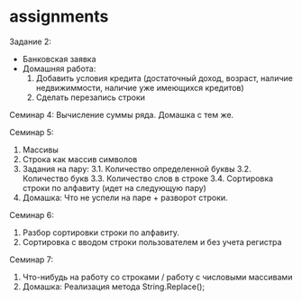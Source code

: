 # assignments

Задание 2:
- Банковская заявка
- Домашняя работа:
  1. Добавить условия кредита (достаточный доход, возраст, наличие недвижиммости, наличие уже имеющихся кредитов)
  2. Сделать перезапись строки
  
Семинар 4: 
  Вычисление суммы ряда. Домашка с тем же.
  
 Семинар 5:
  1. Массивы
  2. Строка как массив символов
  3. Задания на пару:
    3.1. Количество определенной буквы
    3.2. Количество букв
    3.3. Количество слов в строке
    3.4. Сортировка строки по алфавиту (идет на следующую пару)    
  4. Домашка: Что не успели на паре + разворот строки. 
  
  Семинар 6:
  1. Разбор сортировки строки по алфавиту.
  2. Сортировка с вводом строки пользователем и без учета регистра
  
  Семинар 7:
  1. Что-нибудь на работу со строками / работу с числовыми массивами
  2. Домашка: Реализация метода String.Replace();

